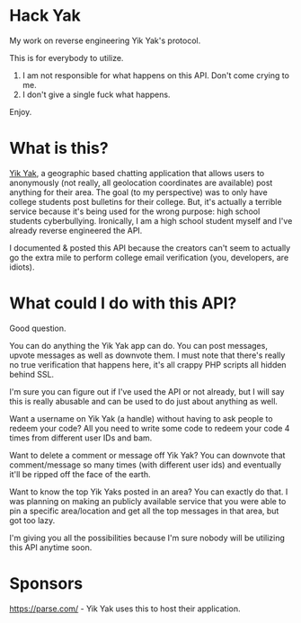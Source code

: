 Hack Yak
========

My work on reverse engineering Yik Yak's protocol.

This is for everybody to utilize.

1. I am not responsible for what happens on this API.  Don't come crying to me.
2. I don't give a single fuck what happens.

Enjoy.

What is this?
=============

[Yik Yak](http://yikyakapp.com), a geographic based chatting application that allows users to anonymously (not really, all geolocation coordinates are available) post anything for their area. The goal (to my perspective) was to only have college students post bulletins for their college. But, it's actually a terrible service because it's being used for the wrong purpose: high school students cyberbullying.  Ironically, I am a high school student myself and I've already reverse engineered the API.

I documented & posted this API because the creators can't seem to actually go the extra mile to perform college email verification (you, developers, are idiots).

What could I do with this API?
==============================

Good question.

You can do anything the Yik Yak app can do.  You can post messages, upvote messages as well as downvote them.  I must note that there's really no true verification that happens here, it's all crappy PHP scripts all hidden behind SSL.

I'm sure you can figure out if I've used the API or not already, but I will say this is really abusable and can be used to do just about anything as well.  

Want a username on Yik Yak (a handle) without having to ask people to redeem your code? All you need to write some code to redeem your code 4 times from different user IDs and bam.

Want to delete a comment or message off Yik Yak? You can downvote that comment/message so many times (with different user ids) and eventually it'll be ripped off the face of the earth.

Want to know the top Yik Yaks posted in an area? You can exactly do that.  I was planning on making an publicly available service that you were able to pin a specific area/location and get all the top messages in that area, but got too lazy.

I'm giving you all the possibilities because I'm sure nobody will be utilizing this API anytime soon.

Sponsors
========

https://parse.com/ - Yik Yak uses this to host their application.
